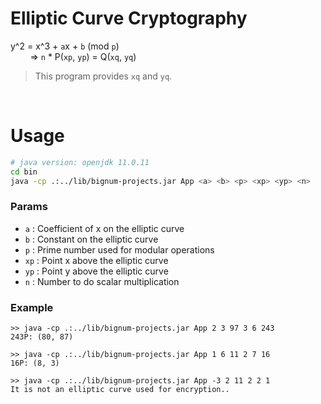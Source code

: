 # Elliptic Curve Cryptography

y^2 = x^3 + `a`x + `b` (mod `p`)
<br> &nbsp; &nbsp; &nbsp; &nbsp;
=> `n` * P(`xp`, `yp`) = Q(`xq`, `yq`)

> This program provides `xq` and `yq`.

<br />

# Usage

```Bash
# java version: openjdk 11.0.11
cd bin
java -cp .:../lib/bignum-projects.jar App <a> <b> <p> <xp> <yp> <n>
```

### Params
- `a` : Coefficient of x on the elliptic curve
- `b` : Constant on the elliptic curve
- `p` : Prime number used for modular operations
- `xp` : Point x above the elliptic curve
- `yp` : Point y above the elliptic curve
- `n` : Number to do scalar multiplication

### Example
```
>> java -cp .:../lib/bignum-projects.jar App 2 3 97 3 6 243
243P: (80, 87)

>> java -cp .:../lib/bignum-projects.jar App 1 6 11 2 7 16
16P: (8, 3)

>> java -cp .:../lib/bignum-projects.jar App -3 2 11 2 2 1
It is not an elliptic curve used for encryption..
```
